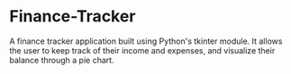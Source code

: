 # Finance-Tracker
A finance tracker application built using Python's tkinter module. It allows the user to keep track of their income and expenses, and visualize their balance through a pie chart.
